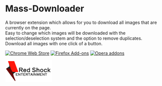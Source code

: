 # Mass-Downloader
A browser extension which allows for you to download all images that are currently on the page. <br>
Easy to change which images will be downloaded with the selection/deselection system and the option to remove duplicates. <br>
Download all images with one click of a button.

[![Chrome Web Store](https://img.shields.io/badge/Web%20Store-Download-lightgrey?logo=googlechrome)]()
[![Firefox Add-ons](https://img.shields.io/badge/Firefox%20Add--ons-Download-lightgrey?logo=firefoxbrowser)](https://addons.mozilla.org/en-GB/firefox/addon/mass-image-downloader/)
[![Opera addons](https://img.shields.io/badge/Opera%20addons-Download-lightgrey?logo=opera)]()

<picture>
  <img alt="Red Shock Entertainment Logo" src="https://raw.githubusercontent.com/red-shock/redshockentertainment-privacy/main/rdshckmockup.png" width="150"/>
</picture>
